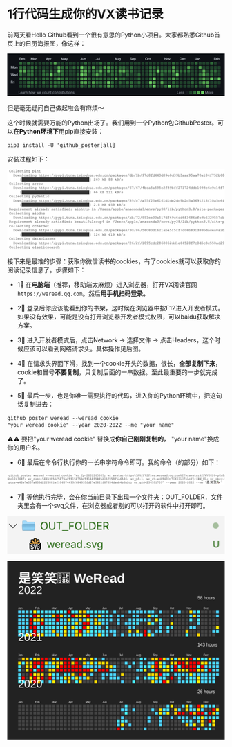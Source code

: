# 1行代码生成你的VX读书记录

前两天看Hello Github看到一个很有意思的Python小项目。大家都熟悉Github首页上的日历海报图，像这样：

![](./OUT_FOLDER/Pic1.png)

但是毫无疑问自己做起啦会有麻烦～

这个时候就需要万能的Python出场了。我们用到一个Python包GithubPoster。可以**在Python环境下**用pip直接安装：


``` Shell
pip3 install -U 'github_poster[all]
```

安装过程如下：

![](./OUT_FOLDER/Pic2.png)

接下来是最难的步骤：获取你微信读书的cookies，有了cookies就可以获取你的阅读记录信息了。步骤如下：

- 1⃣️ 在**电脑端**（推荐，移动端太麻烦）进入浏览器，打开VX阅读官网`https://weread.qq.com`。然后**用手机扫码登录。**


- 2⃣️ 登录后你应该能看到你的书架，这时候在浏览器中按F12进入开发者模式。如果没有效果，可能是没有打开浏览器开发者模式权限，可以baidu获取解决方案。


- 3⃣️ 进入开发者模式后，点击Network → 选择文件 → 点击Headers，这个时候应该可以看到网络请求头。具体操作见后图。
  
- 4⃣️ 在请求头界面下滑，找到一个cookie开头的数据，很长，**全部复制下来**，cookie和冒号**不要复制**，只复制后面的一串数据。至此最重要的一步就完成了。


- 5⃣️ 最后一步，也是你唯一需要执行的代码，进入你的Python环境中，把这句话复制进去：

```Shell
github_poster weread --weread_cookie 
"your weread cookie" --year 2020-2022 --me "your name"
```

⚠️⚠️ 要把"your weread cookie" 替换成**你自己刚刚复制的**， "your name"换成你的用户名。

- 6⃣️ 最后在命令行执行你的一长串字符命令即可。我的命令（的部分）如下：

![](./OUT_FOLDER/Pic6.png)

- 7⃣️ 等他执行完毕，会在你当前目录下出现一个文件夹：OUT_FOLDER，文件夹里会有一个svg文件，在浏览器或者别的可以打开的软件中打开即可。

![](./OUT_FOLDER/Pic7.png)

![](./OUT_FOLDER/weread.svg)

